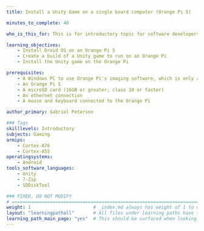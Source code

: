 ```yaml
---
title: Install a Unity Game on a single board computer (Orange Pi 5)

minutes_to_complete: 40

who_is_this_for: This is for introductory topic for software developers who want to build and run a Unity game on an Arm-based single board computer. 

learning_objectives:
    - Install Droid OS on an Orange Pi 5
    - Create a build of a Unity game to run on an Orange Pi
    - Install the Unity game on the Orange Pi

prerequisites:
    - A Windows PC to use Orange Pi's imaging software, which is only available for Windows
    - An Orange Pi 5
    - A microSD card (16GB or greater; class 10 or faster)
    - An ethernet connection
    - A mouse and keyboard connected to the Orange Pi

author_primary: Gabriel Peterson

### Tags
skilllevels: Introductory
subjects: Gaming
armips:
    - Cortex-A76
    - Cortex-A55
operatingsystems:
    - Android
tools_software_languages:
    - Unity
    - 7-Zip
    - SDDiskTool

### FIXED, DO NOT MODIFY
# ================================================================================
weight: 1                       # _index.md always has weight of 1 to order correctly
layout: "learningpathall"       # All files under learning paths have this same wrapper
learning_path_main_page: "yes"  # This should be surfaced when looking for related content. Only set for _index.md of learning path content.
---
```

